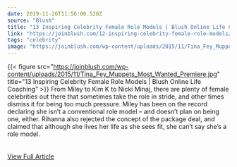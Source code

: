 ```yaml
---
date: 2019-11-26T11:56:00.520Z 
source: "Blush" 
title: "13 Inspiring Celebrity Female Role Models | Blush Online Life Coaching" 
link: "https://joinblush.com/12-inspiring-celebrity-female-role-models/" 
tags: "celebrity" 
image: "https://joinblush.com/wp-content/uploads/2015/11/Tina_Fey_Muppets_Most_Wanted_Premiere.jpg" 
---
```

{{< figure src="https://joinblush.com/wp-content/uploads/2015/11/Tina_Fey_Muppets_Most_Wanted_Premiere.jpg" title="13 Inspiring Celebrity Female Role Models | Blush Online Life Coaching" >}}
From Miley to Kim K to Nicki Minaj, there are plenty of female celebrities out there that sometimes take the role in stride, and other times dismiss it for being too much pressure. Miley has been on the record declaring she isn’t a conventional role model – and doesn’t plan on being one, either. Rihanna also rejected the concept of the package deal, and claimed that although she lives her life as she sees fit, she can’t say she’s a role model.
<br/><br/><br/>
<a href='https://joinblush.com/12-inspiring-celebrity-female-role-models/' class='btn' target='_blank'>View Full Article</a>